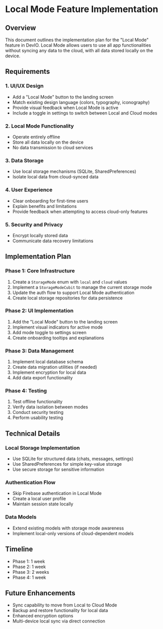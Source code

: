 # Local Mode Feature Implementation

## Overview
This document outlines the implementation plan for the "Local Mode" feature in DevIO. Local Mode allows users to use all app functionalities without syncing any data to the cloud, with all data stored locally on the device.

## Requirements

### 1. UI/UX Design
- Add a "Local Mode" button to the landing screen
- Match existing design language (colors, typography, iconography)
- Provide visual feedback when Local Mode is active
- Include a toggle in settings to switch between Local and Cloud modes

### 2. Local Mode Functionality
- Operate entirely offline
- Store all data locally on the device
- No data transmission to cloud services

### 3. Data Storage
- Use local storage mechanisms (SQLite, SharedPreferences)
- Isolate local data from cloud-synced data

### 4. User Experience
- Clear onboarding for first-time users
- Explain benefits and limitations
- Provide feedback when attempting to access cloud-only features

### 5. Security and Privacy
- Encrypt locally stored data
- Communicate data recovery limitations

## Implementation Plan

### Phase 1: Core Infrastructure
1. Create a `StorageMode` enum with `local` and `cloud` values
2. Implement a `StorageModeCubit` to manage the current storage mode
3. Update the auth flow to support Local Mode authentication
4. Create local storage repositories for data persistence

### Phase 2: UI Implementation
1. Add the "Local Mode" button to the landing screen
2. Implement visual indicators for active mode
3. Add mode toggle to settings screen
4. Create onboarding tooltips and explanations

### Phase 3: Data Management
1. Implement local database schema
2. Create data migration utilities (if needed)
3. Implement encryption for local data
4. Add data export functionality

### Phase 4: Testing
1. Test offline functionality
2. Verify data isolation between modes
3. Conduct security testing
4. Perform usability testing

## Technical Details

### Local Storage Implementation
- Use SQLite for structured data (chats, messages, settings)
- Use SharedPreferences for simple key-value storage
- Use secure storage for sensitive information

### Authentication Flow
- Skip Firebase authentication in Local Mode
- Create a local user profile
- Maintain session state locally

### Data Models
- Extend existing models with storage mode awareness
- Implement local-only versions of cloud-dependent models

## Timeline
- Phase 1: 1 week
- Phase 2: 1 week
- Phase 3: 2 weeks
- Phase 4: 1 week

## Future Enhancements
- Sync capability to move from Local to Cloud Mode
- Backup and restore functionality for local data
- Enhanced encryption options
- Multi-device local sync via direct connection 